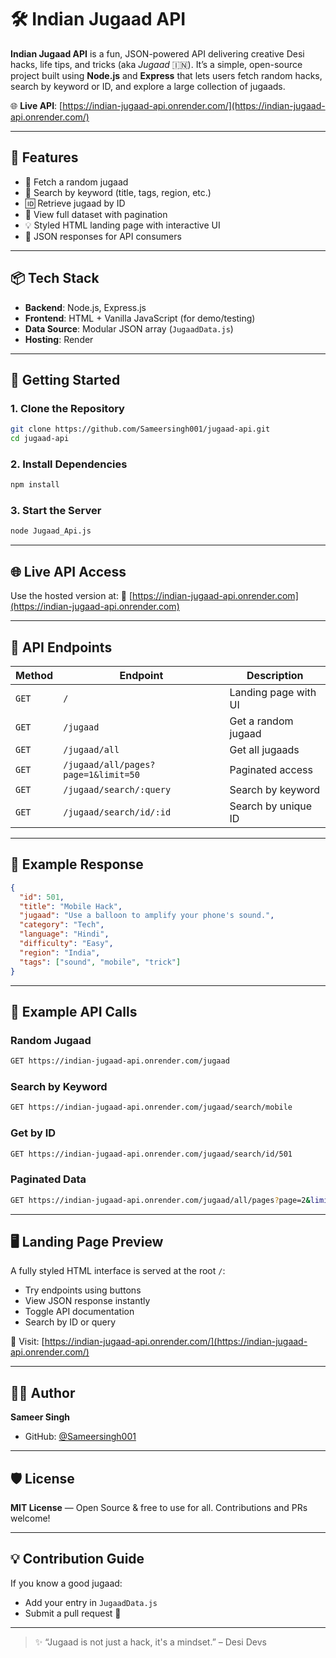 
# 🛠️ Indian Jugaad API

**Indian Jugaad API** is a fun, JSON-powered API delivering creative Desi hacks, life tips, and tricks (aka *Jugaad* 🇮🇳). It’s a simple, open-source project built using **Node.js** and **Express** that lets users fetch random hacks, search by keyword or ID, and explore a large collection of jugaads.

🌐 **Live API**: [https://indian-jugaad-api.onrender.com/](https://indian-jugaad-api.onrender.com/)

---

## 🌟 Features

- 🔀 Fetch a random jugaad
- 🔎 Search by keyword (title, tags, region, etc.)
- 🆔 Retrieve jugaad by ID
- 📜 View full dataset with pagination
- 💡 Styled HTML landing page with interactive UI
- 🧪 JSON responses for API consumers

---

## 📦 Tech Stack

- **Backend**: Node.js, Express.js
- **Frontend**: HTML + Vanilla JavaScript (for demo/testing)
- **Data Source**: Modular JSON array (`JugaadData.js`)
- **Hosting**: Render

---

## 🚀 Getting Started

### 1. Clone the Repository

```bash
git clone https://github.com/Sameersingh001/jugaad-api.git
cd jugaad-api
````

### 2. Install Dependencies

```bash
npm install
```

### 3. Start the Server

```bash
node Jugaad_Api.js
```


---

## 🌐 Live API Access

Use the hosted version at:
🔗 [https://indian-jugaad-api.onrender.com](https://indian-jugaad-api.onrender.com)

---

## 📌 API Endpoints

| Method | Endpoint                            | Description          |
| ------ | ----------------------------------- | -------------------- |
| `GET`  | `/`                                 | Landing page with UI |
| `GET`  | `/jugaad`                           | Get a random jugaad  |
| `GET`  | `/jugaad/all`                       | Get all jugaads      |
| `GET`  | `/jugaad/all/pages?page=1&limit=50` | Paginated access     |
| `GET`  | `/jugaad/search/:query`             | Search by keyword    |
| `GET`  | `/jugaad/search/id/:id`             | Search by unique ID  |

---

## 📄 Example Response

```json
{
  "id": 501,
  "title": "Mobile Hack",
  "jugaad": "Use a balloon to amplify your phone's sound.",
  "category": "Tech",
  "language": "Hindi",
  "difficulty": "Easy",
  "region": "India",
  "tags": ["sound", "mobile", "trick"]
}
```

---

## 🧪 Example API Calls

### Random Jugaad

```bash
GET https://indian-jugaad-api.onrender.com/jugaad
```

### Search by Keyword

```bash
GET https://indian-jugaad-api.onrender.com/jugaad/search/mobile
```

### Get by ID

```bash
GET https://indian-jugaad-api.onrender.com/jugaad/search/id/501
```

### Paginated Data

```bash
GET https://indian-jugaad-api.onrender.com/jugaad/all/pages?page=2&limit=20
```

---

## 🖥️ Landing Page Preview

A fully styled HTML interface is served at the root `/`:

* Try endpoints using buttons
* View JSON response instantly
* Toggle API documentation
* Search by ID or query

📍 Visit: [https://indian-jugaad-api.onrender.com/](https://indian-jugaad-api.onrender.com/)

---



## 👨‍💻 Author

**Sameer Singh**

* GitHub: [@Sameersingh001](https://github.com/Sameersingh001)


---

## 🛡 License

**MIT License** — Open Source & free to use for all.
Contributions and PRs welcome!

---

## 💡 Contribution Guide

If you know a good jugaad:

* Add your entry in `JugaadData.js`
* Submit a pull request 🚀

---

> ✨ “Jugaad is not just a hack, it's a mindset.” – Desi Devs


